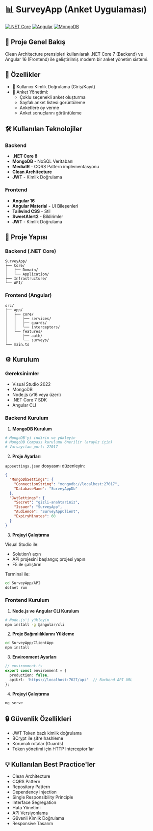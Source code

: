 # 📊 SurveyApp (Anket Uygulaması)

[![.NET Core](https://img.shields.io/badge/.NET%20Core-8.0-blue.svg)](https://dotnet.microsoft.com/download)
[![Angular](https://img.shields.io/badge/Angular-16-red.svg)](https://angular.io/)
[![MongoDB](https://img.shields.io/badge/MongoDB-4.4+-green.svg)](https://www.mongodb.com/)

## 📌 Proje Genel Bakış

Clean Architecture prensipleri kullanılarak .NET Core 7 (Backend) ve Angular 16 (Frontend) ile geliştirilmiş modern bir anket yönetim sistemi.

## 🚀 Özellikler

- 👤 Kullanıcı Kimlik Doğrulama (Giriş/Kayıt)
- 📝 Anket Yönetimi:
  - Çoklu seçenekli anket oluşturma
  - Sayfalı anket listesi görüntüleme
  - Anketlere oy verme
  - Anket sonuçlarını görüntüleme

## 🛠️ Kullanılan Teknolojiler

### Backend
- **.NET Core 8**
- **MongoDB** - NoSQL Veritabanı
- **MediatR** - CQRS Pattern implementasyonu
- **Clean Architecture**
- **JWT** - Kimlik Doğrulama

### Frontend
- **Angular 16**
- **Angular Material** - UI Bileşenleri
- **Tailwind CSS** - Stil
- **SweetAlert2** - Bildirimler
- **JWT** - Kimlik Doğrulama

## 📁 Proje Yapısı

### Backend (.NET Core)
```
SurveyApp/
├── Core/
│   ├── Domain/
│   └── Application/
├── Infrastructure/
└── API/
```

### Frontend (Angular)
```
src/
├── app/
│   ├── core/
│   │   ├── services/
│   │   ├── guards/
│   │   └── interceptors/
│   └── features/
│       ├── auth/
│       └── surveys/
└── main.ts
```

## ⚙️ Kurulum

### Gereksinimler
- Visual Studio 2022
- MongoDB
- Node.js (v16 veya üzeri)
- .NET Core 7 SDK
- Angular CLI

### Backend Kurulum

1. **MongoDB Kurulum**
```bash
# MongoDB'yi indirin ve yükleyin
# MongoDB Compass kurulumu önerilir (arayüz için)
# Varsayılan port: 27017
```

2. **Proje Ayarları**

`appsettings.json` dosyasını düzenleyin:
```json
{
  "MongoDbSettings": {
    "ConnectionString": "mongodb://localhost:27017",
    "DatabaseName": "SurveyAppDb"
  },
  "JwtSettings": {
    "Secret": "gizli-anahtariniz",
    "Issuer": "SurveyApp",
    "Audience": "SurveyAppClient",
    "ExpiryMinutes": 60
  }
}
```

3. **Projeyi Çalıştırma**

Visual Studio ile:
- Solution'ı açın
- API projesini başlangıç projesi yapın
- F5 ile çalıştırın

Terminal ile:
```bash
cd SurveyApp/API
dotnet run
```

### Frontend Kurulum

1. **Node.js ve Angular CLI Kurulum**
```bash
# Node.js'i yükleyin
npm install -g @angular/cli
```

2. **Proje Bağımlılıklarını Yükleme**
```bash
cd SurveyApp/ClientApp
npm install
```

3. **Environment Ayarları**
```typescript
// environment.ts
export const environment = {
  production: false,
  apiUrl: 'https://localhost:7027/api'  // Backend API URL
};
```

4. **Projeyi Çalıştırma**
```bash
ng serve
```

## 🔒 Güvenlik Özellikleri

- JWT Token bazlı kimlik doğrulama
- BCrypt ile şifre hashleme
- Korumalı rotalar (Guards)
- Token yönetimi için HTTP Interceptor'lar

## 💡 Kullanılan Best Practice'ler

- Clean Architecture
- CQRS Pattern
- Repository Pattern
- Dependency Injection
- Single Responsibility Principle
- Interface Segregation
- Hata Yönetimi
- API Versiyonlama
- Güvenli Kimlik Doğrulama
- Responsive Tasarım

 